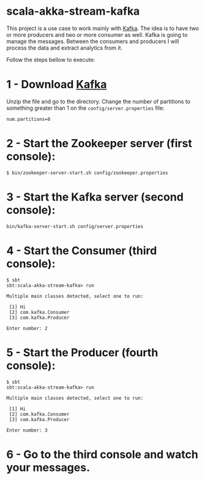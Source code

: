 # scala-akka-stream-kafka

This project is a use case to work mainly with [Kafka](https://kafka.apache.org/). The idea is to have two or more producers and two or more consumer as well. Kafka is going to manage the messages. Between the consumers and producers I will process the data and extract analytics from it.



Follow the steps bellow to execute:

# 1 - Download [Kafka](https://kafka.apache.org/downloads)

Unzip the file and go to the directory. Change the number of partitions to something greater than 1 on the `config/server.properties` file:
```
num.partitions=8
```

# 2 - Start the Zookeeper server (first console):
```
$ bin/zookeeper-server-start.sh config/zookeeper.properties
```

# 3 - Start the Kafka server (second console):
```
bin/kafka-server-start.sh config/server.properties
```

# 4 - Start the Consumer (third console):
```
$ sbt
sbt:scala-akka-stream-kafka> run

Multiple main classes detected, select one to run:

 [1] Hi
 [2] com.kafka.Consumer
 [3] com.kafka.Producer

Enter number: 2
```

# 5 - Start the Producer (fourth console):
```
$ sbt
sbt:scala-akka-stream-kafka> run

Multiple main classes detected, select one to run:

 [1] Hi
 [2] com.kafka.Consumer
 [3] com.kafka.Producer

Enter number: 3
```

# 6 - Go to the third console and watch your messages.





